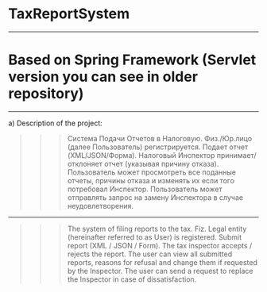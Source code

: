 # TaxReportSystem 
____________________________________________________________________________________________________________________
# Based on Spring Framework (Servlet version you can see in older repository)
____________________________________________________________________________________________________________________

  a) Description of the project:
  
>>> Система Подачи Отчетов в Налоговую. Физ./Юр.лицо (далее Пользователь) регистрируется. Подает отчет (XML/JSON/Форма). 
Налоговый Инспектор принимает/отклоняет отчет (указывая причину отказа). 
Пользователь может просмотреть все поданные отчеты, причины отказа и изменять их если того потребовал Инспектор. 
Пользователь может отправлять запрос на замену Инспектора в случае неудовлетворения.

____________________________________________________________________________________________________________________
>>> The system of filing reports to the tax. Fiz. Legal entity (hereinafter referred to as User) is registered. Submit report (XML / JSON / Form). 
The tax inspector accepts / rejects the report.
The user can view all submitted reports, reasons for refusal and change them if requested by the Inspector.
The user can send a request to replace the Inspector in case of dissatisfaction.
